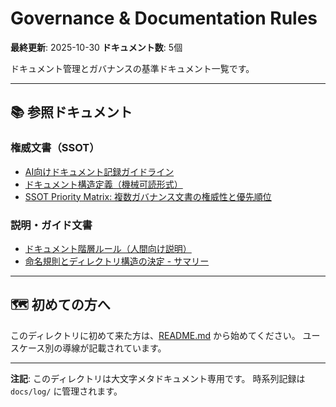 # Governance & Documentation Rules

**最終更新**: 2025-10-30
**ドキュメント数**: 5個

ドキュメント管理とガバナンスの基準ドキュメント一覧です。

---

## 📚 参照ドキュメント

### 権威文書（SSOT）

- [AI向けドキュメント記録ガイドライン](AI_GUIDELINES.md)
- [ドキュメント構造定義（機械可読形式）](DOCUMENTATION_STRUCTURE.yml)
- [SSOT Priority Matrix: 複数ガバナンス文書の権威性と優先順位](SSOT_PRIORITY_MATRIX.md)

### 説明・ガイド文書

- [ドキュメント階層ルール（人間向け説明）](HIERARCHY_RULES.md)
- [命名規則とディレクトリ構造の決定 - サマリー](NAMING_DECISION_SUMMARY.md)


---

## 🗺️ 初めての方へ

このディレクトリに初めて来た方は、[README.md](README.md) から始めてください。
ユースケース別の導線が記載されています。

---

**注記**: このディレクトリは大文字メタドキュメント専用です。
時系列記録は `docs/log/` に管理されます。